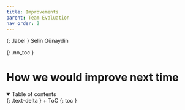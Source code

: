 ```yaml
---
title: Improvements
parent: Team Evaluation
nav_order: 2
---
```


{: .label }
Selin Günaydin

{: .no_toc }
# How we would improve next time

<details open markdown="block">
{: .text-delta }
<summary>Table of contents</summary>
+ ToC
{: toc }
</details>
